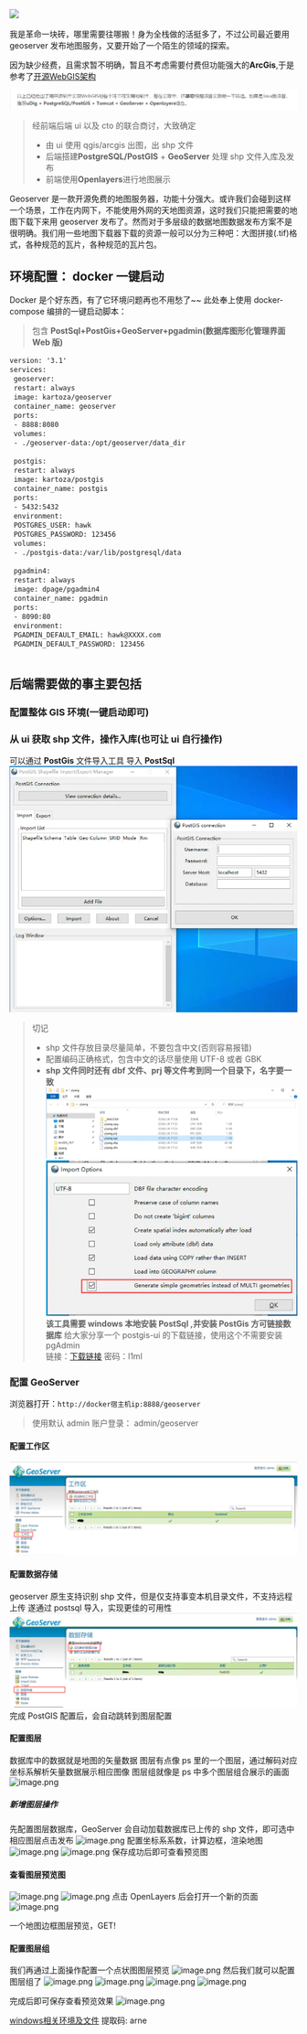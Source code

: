 ![](https://img.hacpai.com/bing/20190511.jpg?imageView2/1/w/960/h/540/interlace/1/q/100)

我是革命一块砖，哪里需要往哪搬！身为全栈做的活挺多了，不过公司最近要用 geoserver 发布地图服务，又要开始了一个陌生的领域的探索。

因为缺少经费，且需求暂不明确，暂且不考虑需要付费但功能强大的**ArcGis**,于是参考了[开源WebGIS架构](https://blog.csdn.net/lijie45655/article/details/89606143)

![title](https://raw.githubusercontent.com/Hawkpool/Hawk-s/master/gitNote/2020/01/20/image-65002c25-1579498253988.png)

> 经前端后端 ui 以及 cto 的联合商讨，大致确定
>
> * 由 ui 使用 qgis/arcgis 出图，出 shp 文件
> * 后端搭建**PostgreSQL/PostGIS** + **GeoServer** 处理 shp 文件入库及发布
> * 前端使用**Openlayers**进行地图展示

Geoserver 是一款开源免费的地图服务器，功能十分强大。或许我们会碰到这样一个场景，工作在内网下，不能使用外网的天地图资源，这时我们只能把需要的地图下载下来用 geoserver 发布了。然而对于多层级的数据地图数据发布方案不是很明确。我们用一些地图下载器下载的资源一般可以分为三种吧：大图拼接(.tif)格式，各种规范的瓦片，各种规范的瓦片包。

## 环境配置： docker 一键启动

Docker 是个好东西，有了它环境问题再也不用愁了~~
此处奉上使用 docker-compose 编排的一键启动脚本：

> 包含 **PostSql+PostGis+GeoServer+pgadmin(数据库图形化管理界面 Web 版)**

```
version: '3.1'  
services:  
 geoserver:  
 restart: always  
 image: kartoza/geoserver  
 container_name: geoserver  
 ports:  
 - 8888:8080  
 volumes:  
 - ./geoserver-data:/opt/geoserver/data_dir
  
 postgis:  
 restart: always  
 image: kartoza/postgis  
 container_name: postgis  
 ports:  
 - 5432:5432  
 environment:  
 POSTGRES_USER: hawk  
 POSTGRES_PASSWORD: 123456  
 volumes:  
 - ./postgis-data:/var/lib/postgresql/data  
  
 pgadmin4:   
 restart: always  
 image: dpage/pgadmin4  
 container_name: pgadmin  
 ports:   
 - 8090:80  
 environment:  
 PGADMIN_DEFAULT_EMAIL: hawk@XXXX.com  
 PGADMIN_DEFAULT_PASSWORD: 123456  
    
```

## 后端需要做的事主要包括

### 配置整体 GIS 环境(一键启动即可)

### 从 ui 获取 shp 文件，操作入库(也可让 ui 自行操作)

可以通过 **PostGis** 文件导入工具 导入 **PostSql**
![title](https://raw.githubusercontent.com/Hawkpool/Hawk-s/master/gitNote/2020/01/20/image-6d5eb642-1579498292071.png)

> 切记
>
> * shp 文件存放目录尽量简单，不要包含中文(否则容易报错)
> * 配置编码正确格式，包含中文的话尽量使用 UTF-8 或者 GBK
> * **shp 文件同时还有 dbf 文件、prj 等文件考到同一个目录下，名字要一致**
>   ![title](https://raw.githubusercontent.com/Hawkpool/Hawk-s/master/gitNote/2020/01/20/1579498968-1579499358099.png)![title](https://raw.githubusercontent.com/Hawkpool/Hawk-s/master/gitNote/2020/01/20/1579498969-1579499368605.png)
>   **该工具需要 windows 本地安装 PostSql ,并安装 PostGis 方可链接数据库**
给大家分享一个 postgis-ui 的下载链接，使用这个不需要安装 pgAdmin  
链接：[下载链接](https://pan.baidu.com/s/1niJYnaZndn4Yy_7nXbTfHA) 密码：l1ml

### 配置 GeoServer

浏览器打开：`http://docker宿主机ip:8888/geoserver`

> 使用默认 admin 账户登录： admin/geoserver

#### 配置工作区

![title](https://raw.githubusercontent.com/Hawkpool/Hawk-s/master/gitNote/2020/01/20/1579498970-1579499399148.png)

#### 配置数据存储

geoserver 原生支持识别 shp 文件，但是仅支持事变本机目录文件，不支持远程上传
遂通过 postsql 导入，实现更佳的可用性
![title](https://raw.githubusercontent.com/Hawkpool/Hawk-s/master/gitNote/2020/01/20/1579498971-1579499408552.png)
完成 PostGIS 配置后，会自动跳转到图层配置

#### 配置图层

数据库中的数据就是地图的矢量数据
图层有点像 ps 里的一个图层，通过解码对应坐标系解析矢量数据展示相应图像
图层组就像是 ps 中多个图层组合展示的画面
![image.png](https://img.hacpai.com/file/2020/01/image-138a7614.png)

##### 新增图层操作

先配置图层数据库，GeoServer 会自动加载数据库已上传的 shp 文件，即可选中相应图层点击发布
![image.png](https://img.hacpai.com/file/2020/01/image-f253a50f.png)
配置坐标系系数，计算边框，渲染地图
![image.png](https://img.hacpai.com/file/2020/01/image-b79cd416.png)
![image.png](https://img.hacpai.com/file/2020/01/image-6e0f3034.png)
保存成功后即可查看预览图

#### 查看图层预览图

![image.png](https://img.hacpai.com/file/2020/01/image-7ab3915e.png)
![image.png](https://img.hacpai.com/file/2020/01/image-0b666f71.png)
点击 OpenLayers 后会打开一个新的页面
![image.png](https://img.hacpai.com/file/2020/01/image-7161a893.png)

一个地图边框图层预览，GET!

#### 配置图层组

我们再通过上面操作配置一个点状图图层预览
![image.png](https://img.hacpai.com/file/2020/01/image-b4850e2c.png)
然后我们就可以配置图层组了
![image.png](https://img.hacpai.com/file/2020/01/image-f8f0c5bc.png)
![image.png](https://img.hacpai.com/file/2020/01/image-ade21549.png)
![image.png](https://img.hacpai.com/file/2020/01/image-5e923909.png)
![image.png](https://img.hacpai.com/file/2020/01/image-2005ac96.png)

完成后即可保存查看预览效果
![image.png](https://img.hacpai.com/file/2020/01/image-1399dd0e.png)

[windows相关环境及文件](https://pan.baidu.com/s/1P4M_uxy04c34VJuoLImepA)    提取码: arne

